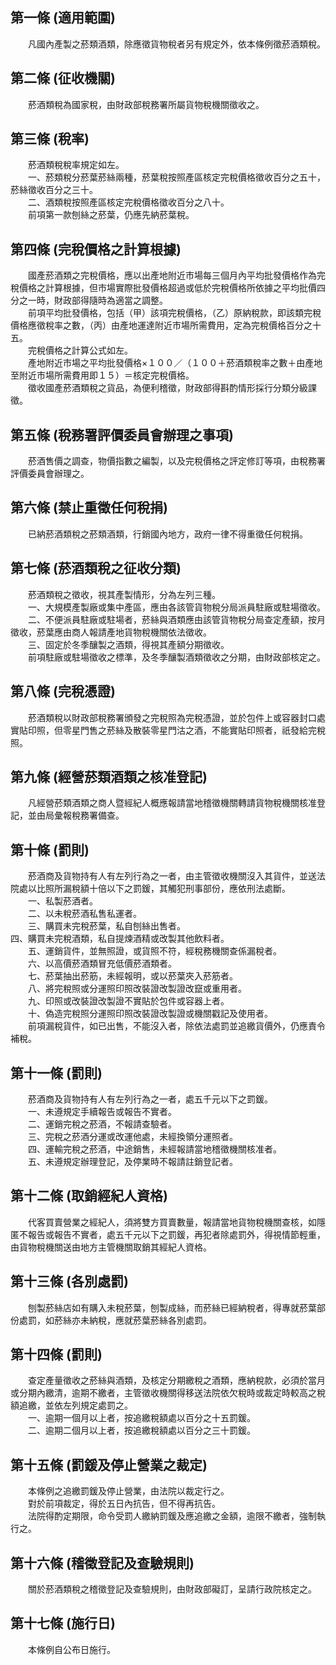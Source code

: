 第一條 (適用範圍)
-----------------
　　凡國內產製之菸類酒類，除應徵貨物稅者另有規定外，依本條例徵菸酒類稅。  


第二條 (征收機關)
-----------------
　　菸酒類稅為國家稅，由財政部稅務署所屬貨物稅機關徵收之。  


第三條 (稅率)
-------------
　　菸酒類稅稅率規定如左。  
　　一、菸類稅分菸葉菸絲兩種，菸葉稅按照產區核定完稅價格徵收百分之五十，菸絲徵收百分之三十。  
　　二、酒類稅按照產區核定完稅價格徵收百分之八十。  
　　前項第一款刨絲之菸葉，仍應先納菸葉稅。  


第四條 (完稅價格之計算根據)
---------------------------
　　國產菸酒類之完稅價格，應以出產地附近市場每三個月內平均批發價格作為完稅價格之計算根據，但市場實際批發價格超過或低於完稅價格所依據之平均批價四分之一時，財政部得隨時為適當之調整。  
　　前項平均批發價格，包括（甲）該項完稅價格，（乙）原納稅款，即該類完稅價格應徵稅率之數，（丙）由產地運達附近市場所需費用，定為完稅價格百分之十五。  
　　完稅價格之計算公式如左。  
　　產地附近市場之平均批發價格×１００／（１００＋菸酒類稅率之數＋由產地至附近市場所需費用即１５）＝核定完稅價格。  
　　徵收國產菸酒類稅之貨品，為便利稽徵，財政部得斟酌情形採行分類分級課徵。  


第五條 (稅務署評價委員會辦理之事項)
-----------------------------------
　　菸酒售價之調查，物價指數之編製，以及完稅價格之評定修訂等項，由稅務署評價委員會辦理之。  


第六條 (禁止重徵任何稅捐)
-------------------------
　　已納菸酒類稅之菸類酒類，行銷國內地方，政府一律不得重徵任何稅捐。  


第七條 (菸酒類稅之征收分類)
---------------------------
　　菸酒類稅之徵收，視其產製情形，分為左列三種。  
　　一、大規模產製廠或集中產區，應由各該管貨物稅分局派員駐廠或駐場徵收。  
　　二、不便派員駐廠或駐場者，菸絲與酒類應由該管貨物稅分局查定產額，按月徵收，菸葉應由商人報請產地貨物稅機關依法徵收。  
　　三、固定於冬季釀製之酒類，得視其產額分期徵收。  
　　前項駐廠或駐場徵收之標準，及冬季釀製酒類徵收之分期，由財政部核定之。  


第八條 (完稅憑證)
-----------------
　　菸酒類稅以財政部稅務署頒發之完稅照為完稅憑證，並於包件上或容器封口處實貼印照，但零星門售之菸絲及散裝零星門沽之酒，不能實貼印照者，祇發給完稅照。  


第九條 (經營菸類酒類之核准登記)
-------------------------------
　　凡經營菸類酒類之商人暨經紀人概應報請當地稽徵機關轉請貨物稅機關核准登記，並由局彙報稅務署備查。  


第十條 (罰則)
-------------
　　菸酒商及貨物持有人有左列行為之一者，由主管徵收機關沒入其貨件，並送法院處以比照所漏稅額十倍以下之罰鍰，其觸犯刑事部份，應依刑法處斷。  
　　一、私製菸酒者。  
　　二、以未稅菸酒私售私運者。  
　　三、購買未完稅菸葉，私自刨絲出售者。  
四、購買未完稅酒類，私自提煉酒精或改製其他飲料者。  
　　五、運銷貨件，並無照證，或貨照不符，經稅務機關查係漏稅者。  
　　六、以高價菸酒類冒充低價菸酒類者。  
　　七、菸葉抽出菸筋，未經報明，或以菸葉夾入菸筋者。  
　　八、將完稅照或分運照印照改裝證改製證改竄或重用者。  
　　九、印照或改裝證改製證不實貼於包件或容器上者。  
　　十、偽造完稅照分運照印照改裝證改製證或機關戳記及使用者。  
　　前項漏稅貨件，如已出售，不能沒入者，除依法處罰並追繳貨價外，仍應責令補稅。  


第十一條 (罰則)
---------------
　　菸酒商及貨物持有人有左列行為之一者，處五千元以下之罰鍰。  
　　一、未遵規定手續報告或報告不實者。  
　　二、運銷完稅之菸酒，不報請查驗者。  
　　三、完稅之菸酒分運或改運他處，未經換領分運照者。  
　　四、運輸完稅之菸酒，中途銷售，未經報請當地稽徵機關核准者。  
　　五、未遵規定辦理登記，及停業時不報請註銷登記者。  


第十二條 (取銷經紀人資格)
-------------------------
　　代客買賣營業之經紀人，須將雙方買賣數量，報請當地貨物稅機關查核，如隱匿不報告或報告不實者，處五千元以下之罰鍰，再犯者除處罰外，得視情節輕重，由貨物稅機關送由地方主管機關取銷其經紀人資格。  


第十三條 (各別處罰)
-------------------
　　刨製菸絲店如有購入未稅菸葉，刨製成絲，而菸絲已經納稅者，得專就菸葉部份處罰，如菸絲亦未納稅，應就菸葉菸絲各別處罰。  


第十四條 (罰則)
---------------
　　查定產量徵收之菸絲與酒類，及核定分期繳稅之酒類，應納稅款，必須於當月或分期內繳清，逾期不繳者，主管徵收機關得移送法院依欠稅時或裁定時較高之稅額追繳，並依左列規定處罰之。  
　　一、逾期一個月以上者，按追繳稅額處以百分之十五罰鍰。  
　　二、逾期二個月以上者，按追繳稅額處以百分之三十罰鍰。  


第十五條 (罰鍰及停止營業之裁定)
-------------------------------
　　本條例之追繳罰鍰及停止營業，由法院以裁定行之。  
　　對於前項裁定，得於五日內抗告，但不得再抗告。  
　　法院得酌定期限，命令受罰人繳納罰鍰及應追繳之金額，逾限不繳者，強制執行之。  


第十六條 (稽徵登記及查驗規則)
-----------------------------
　　關於菸酒類稅之稽徵登記及查驗規則，由財政部礙訂，呈請行政院核定之。  


第十七條 (施行日)
-----------------
　　本條例自公布日施行。
